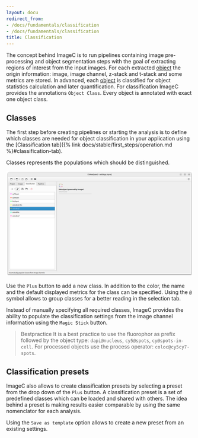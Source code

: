 ```yaml
---
layout: docu
redirect_from:
- /docs/fundamentals/classification
- /docs/fundamentals/classification
title: Classification
---
```


The concept behind ImageC is to run pipelines containing image pre-processing and object segmentation steps with the goal of extracting regions of interest from the input images.
For each extracted [object](#objects) the origin information: image, image channel, z-stack and t-stack and some metrics are stored.
In advanced, each [object](#objects) is classified for object statistics calculation and later quantification.
For classification ImageC provides the annotations `Object Class`.
Every object is annotated with exact one object class.


## Classes

The first step before creating pipelines or starting the analysis is to define which classes are needed for object classification in your application using the [Classification tab]({% link docs/stable/first_steps/operation.md %}#classification-tab).


Classes represents the populations which should be distinguished.

![../first_steps/images/screenshot_classification.png](../first_steps/images/screenshot_classification.png)

Use the `Plus` button to add a new class.
In addition to the color, the name and the default displayed metrics for the class can be specified.
Using the `@` symbol allows to group classes for a better reading in the selection tab.

Instead of manually specifying all required classes, ImageC provides the ability to populate the classification settings from the image channel information using the `Magic Stick` button.

> Bestpractice It is a best practice to use the fluorophor as prefix followed by the object type: `dapi@nucleus`, `cy5@spots`, `cy@spots-in-cell`. 
> For processed objects use the process operator: `coloc@cy5cy7-spots`.

## Classification presets

ImageC also allows to create classification presets by selecting a preset from the drop down of the `Plus` button.
A classification preset is a set of predefined classes which can be loaded and shared with others.
The idea behind a preset is making results easier comparable by using the same nomenclator for each analysis.

Using the `Save as template` option allows to create a new preset from an existing settings.
